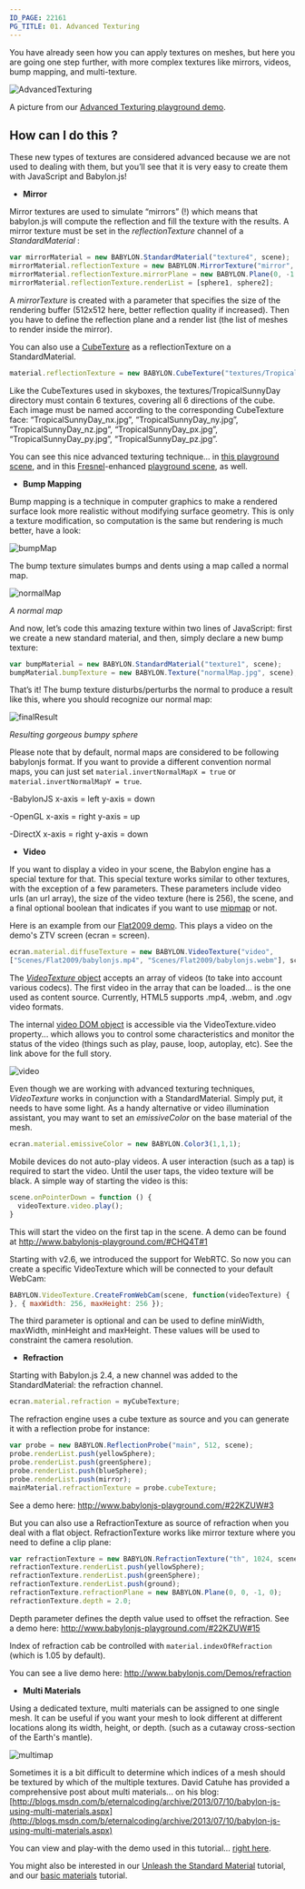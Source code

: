 ```yaml
---
ID_PAGE: 22161
PG_TITLE: 01. Advanced Texturing
---
```

You have already seen how you can apply textures on meshes, but here you are going one step further, with more complex textures like mirrors, videos, bump mapping, and multi-texture.

![AdvancedTexturing](http://www.babylonjs.com/tutorials/Advanced%20Texturing/0.png)

A picture from our [Advanced Texturing playground demo](http://www.babylonjs-playground.com/#EKFLA#13).

## How can I do this ?

These new types of textures are considered advanced because we are not used to dealing with them, but you’ll see that it is very easy to create them with JavaScript and Babylon.js!

* **Mirror**

Mirror textures are used to simulate “mirrors” (!) which means that babylon.js will compute the reflection and fill the texture with the results. A mirror texture must be set in the _reflectionTexture_ channel of a _StandardMaterial_ :

```javascript
var mirrorMaterial = new BABYLON.StandardMaterial("texture4", scene);
mirrorMaterial.reflectionTexture = new BABYLON.MirrorTexture("mirror", 512, scene, true);
mirrorMaterial.reflectionTexture.mirrorPlane = new BABYLON.Plane(0, -1.0, 0, -10.0);
mirrorMaterial.reflectionTexture.renderList = [sphere1, sphere2];
```

A _mirrorTexture_ is created with a parameter that specifies the size of the rendering buffer (512x512 here, better reflection quality if increased).
Then you have to define the reflection plane and a render list (the list of meshes to render inside the mirror).

You can also use a [CubeTexture](http://doc.babylonjs.com/classes/CubeTexture) as a reflectionTexture on a StandardMaterial.
```javascript
material.reflectionTexture = new BABYLON.CubeTexture("textures/TropicalSunnyDay", scene);
```
Like the CubeTextures used in skyboxes, the textures/TropicalSunnyDay directory must contain 6 textures, covering all 6 directions of the cube. Each image must be named according to the corresponding CubeTexture face: “TropicalSunnyDay_nx.jpg”, “TropicalSunnyDay_ny.jpg”, “TropicalSunnyDay_nz.jpg”, “TropicalSunnyDay_px.jpg”, “TropicalSunnyDay_py.jpg”, “TropicalSunnyDay_pz.jpg”.

You can see this nice advanced texturing technique... in [this playground scene](http://www.babylonjs-playground.com/#IRZYH), and in this [Fresnel](http://doc.babylonjs.com/classes/FresnelParameters)-enhanced [playground scene](http://www.babylonjs-playground.com/#SBTYP), as well.


* **Bump Mapping**

Bump mapping is a technique in computer graphics to make a rendered surface look more realistic without modifying surface geometry. This is only a texture modification, so computation is the same but rendering is much better, have a look:

![bumpMap](http://www.babylonjs.com/tutorials/Advanced%20Texturing/1.png)

The bump texture simulates bumps and dents using a map called a normal map.

![normalMap](http://www.babylonjs.com/tutorials/Advanced%20Texturing/normalMap.jpg)

_A normal map_

And now, let’s code this amazing texture within two lines of JavaScript: first we create a new standard material, and then, simply declare a new bump texture:
```javascript
var bumpMaterial = new BABYLON.StandardMaterial("texture1", scene);
bumpMaterial.bumpTexture = new BABYLON.Texture("normalMap.jpg", scene);
```

That’s it! The bump texture disturbs/perturbs the normal to produce a result like this, where you should recognize our normal map:

![finalResult](http://www.babylonjs.com/tutorials/Advanced%20Texturing/2.png)

_Resulting gorgeous bumpy sphere_

Please note that by default, normal maps are considered to be following babylonjs format. If you want to provide a different convention normal maps, you can just set ```material.invertNormalMapX = true``` or ```material.invertNormalMapY = true```.

-BabylonJS
x-axis = left
y-axis = down

-OpenGL
x-axis = right
y-axis = up

-DirectX
x-axis = right
y-axis = down

* **Video**

If you want to display a video in your scene, the Babylon engine has a special texture for that. This special texture works similar to other textures, with the exception of a few parameters. These parameters include video urls (an url array), the size of the video texture (here is 256), the scene, and a final optional boolean that indicates if you want to use [mipmap](http://en.wikipedia.org/wiki/Mipmap) or not.

Here is an example from our [Flat2009 demo](http://www.babylonjs.com/?9). This plays a video on the demo's ZTV screen (ecran = screen). 
```javascript
ecran.material.diffuseTexture = new BABYLON.VideoTexture("video",
["Scenes/Flat2009/babylonjs.mp4", "Scenes/Flat2009/babylonjs.webm"], scene, true);
```
The [_VideoTexture_ object](http://doc.babylonjs.com/classes/VideoTexture) accepts an array of videos (to take into account various codecs). The first video in the array that can be loaded... is the one used as content source. Currently, HTML5 supports .mp4, .webm, and .ogv video formats.

The internal [video DOM object](http://www.w3.org/wiki/HTML/Elements/video) is accessible via the VideoTexture.video property... which allows you to control some characteristics and monitor the status of the video (things such as play, pause, loop, autoplay, etc). See the link above for the full story.

![video](http://www.babylonjs.com/tutorials/Advanced%20Texturing/3.png)

Even though we are working with advanced texturing techniques, _VideoTexture_ works in conjunction with a StandardMaterial. Simply put, it needs to have some light. As a handy alternative or video illumination assistant, you may want to set an _emissiveColor_ on the base material of the mesh.
```javascript
ecran.material.emissiveColor = new BABYLON.Color3(1,1,1);
```

Mobile devices do not auto-play videos. A user interaction (such as a tap) is required to start the video. Until the user taps, the video texture will be black. A simple way of starting the video is this:
```javascript
scene.onPointerDown = function () { 
  videoTexture.video.play();
}
```
This will start the video on the first tap in the scene. A demo can be found at http://www.babylonjs-playground.com/#CHQ4T#1

Starting with v2.6, we introduced the support for WebRTC. So now you can create a specific VideoTexture which will be connected to your default WebCam:

```javascript
BABYLON.VideoTexture.CreateFromWebCam(scene, function(videoTexture) {
}, { maxWidth: 256, maxHeight: 256 });
```
The third parameter is optional and can be used to define minWidth, maxWidth, minHeight and maxHeight. These values will be used to constraint the camera resolution.

* **Refraction**

Starting with Babylon.js 2.4, a new channel was added to the StandardMaterial: the refraction channel.

```javascript
ecran.material.refraction = myCubeTexture;
```

The refraction engine uses a cube texture as source and you can generate it with a reflection probe for instance:
```javascript
var probe = new BABYLON.ReflectionProbe("main", 512, scene);
probe.renderList.push(yellowSphere);
probe.renderList.push(greenSphere);
probe.renderList.push(blueSphere);
probe.renderList.push(mirror);
mainMaterial.refractionTexture = probe.cubeTexture;
```
See a demo here: http://www.babylonjs-playground.com/#22KZUW#3

But you can also use a RefractionTexture as source of refraction when you deal with a flat object. RefractionTexture works like mirror texture where you need to define a clip plane:
```javascript
var refractionTexture = new BABYLON.RefractionTexture("th", 1024, scene);
refractionTexture.renderList.push(yellowSphere);
refractionTexture.renderList.push(greenSphere);
refractionTexture.renderList.push(ground);
refractionTexture.refractionPlane = new BABYLON.Plane(0, 0, -1, 0);
refractionTexture.depth = 2.0;
```
Depth parameter defines the depth value used to offset the refraction.
See a demo here: http://www.babylonjs-playground.com/#22KZUW#15

Index of refraction cab be controlled with `material.indexOfRefraction` (which is 1.05 by default).

You can see a live demo here: http://www.babylonjs.com/Demos/refraction 

* **Multi Materials**

Using a dedicated texture, multi materials can be assigned to one single mesh. It can be useful if you want your mesh to look different at different locations along its width, height, or depth. (such as a cutaway cross-section of the Earth's mantle).

![multimap](http://www.babylonjs.com/tutorials/Advanced%20Texturing/4.png)

Sometimes it is a bit difficult to determine which indices of a mesh should be textured by which of the multiple textures. David Catuhe has provided a comprehensive post about multi materials... on his blog:
[http://blogs.msdn.com/b/eternalcoding/archive/2013/07/10/babylon-js-using-multi-materials.aspx](http://blogs.msdn.com/b/eternalcoding/archive/2013/07/10/babylon-js-using-multi-materials.aspx)

You can view and play-with the demo used in this tutorial... [right here](http://www.babylonjs-playground.com/#EKFLA#13).

You might also be interested in our [Unleash the Standard Material](https://www.eternalcoding.com/?p=303) tutorial, and our [basic materials](http://doc.babylonjs.com/tutorials/Materials) tutorial.
